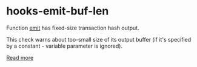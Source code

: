 # hooks-emit-buf-len

Function [emit](https://xrpl-hooks.readme.io/v2.0/reference/emit) has fixed-size transaction hash output.

This check warns about too-small size of its output buffer (if it's specified by a constant - variable parameter is ignored).

[Read more](https://xrpl-hooks.readme.io/v2.0/docs/emitted-transactions)
